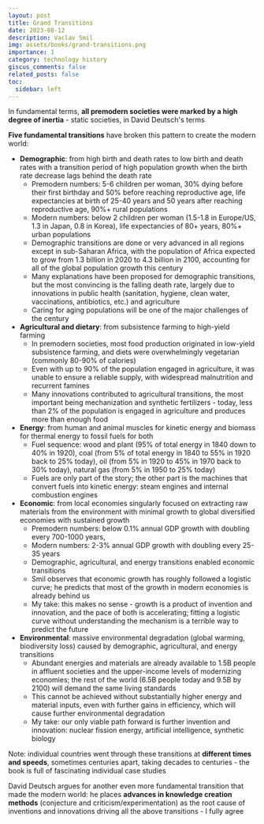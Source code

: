 ```yaml
---
layout: post
title: Grand Transitions
date: 2023-08-12
description: Vaclav Smil
img: assets/books/grand-transitions.png
importance: 1
category: technology history
giscus_comments: false
related_posts: false
toc:
  sidebar: left
---
```


In fundamental terms, **all premodern societies were marked by a high degree of inertia** - static societies, in David Deutsch's terms

**Five fundamental transitions** have broken this pattern to create the modern world:
- **Demographic**: from high birth and death rates to low birth and death rates with a transition period of high population growth when the birth rate decrease lags behind the death rate
  - Premodern numbers: 5-6 children per woman, 30% dying before their first birthday and 50% before reaching reproductive age, life expectancies at birth of 25-40 years and 50 years after reaching reproductive age, 90%+ rural populations
  - Modern numbers: below 2 children per woman (1.5-1.8 in Europe/US, 1.3 in Japan, 0.8 in Korea), life expectancies of 80+ years, 80%+ urban populations
  - Demographic transitions are done or very advanced in all regions except in sub-Saharan Africa, with the population of Africa expected to grow from 1.3 billion in 2020 to 4.3 billion in 2100, accounting for all of the global population growth this century
  - Many explanations have been proposed for demographic transitions, but the most convincing is the falling death rate, largely due to innovations in public health (sanitation, hygiene, clean water, vaccinations, antibiotics, etc.) and agriculture
  - Caring for aging populations will be one of the major challenges of the century
- **Agricultural and dietary**: from subsistence farming to high-yield farming 
  - In premodern societies, most food production originated in low-yield subsistence farming, and diets were overwhelmingly vegetarian (commonly 80-90% of calories)
  - Even with up to 90% of the population engaged in agriculture, it was unable to ensure a reliable supply, with widespread malnutrition and recurrent famines
  - Many innovations contributed to agricultural transitions, the most important being mechanization and synthetic fertilizers - today, less than 2% of the population is engaged in agriculture and produces more than enough food
- **Energy**: from human and animal muscles for kinetic energy and biomass for thermal energy to fossil fuels for both
  - Fuel sequence: wood and plant (95% of total energy in 1840 down to 40% in 1920), coal (from 5% of total energy in 1840 to 55% in 1920 back to 25% today), oil (from 5% in 1920 to 45% in 1970 back to 30% today), natural gas (from 5% in 1950 to 25% today)
  - Fuels are only part of the story; the other part is the machines that convert fuels into kinetic energy: steam engines and internal combustion engines
- **Economic**: from local economies singularly focused on extracting raw materials from the environment with minimal growth to global diversified economies with sustained growth
  - Premodern numbers: below 0.1% annual GDP growth with doubling every 700-1000 years, 
  - Modern numbers: 2-3% annual GDP growth with doubling every 25-35 years
  - Demographic, agricultural, and energy transitions enabled economic transitions
  - Smil observes that economic growth has roughly followed a logistic curve; he predicts that most of the growth in modern economies is already behind us
  -  My take: this makes no sense - growth is a product of invention and innovation, and the pace of both is accelerating; fitting a logistic curve without understanding the mechanism is a terrible way to predict the future
- **Environmental**: massive environmental degradation (global warming, biodiversity loss) caused by demographic, agricultural, and energy transitions
  - Abundant energies and materials are already available to 1.5B people in affluent societies and the upper-income levels of modernizing economies; the rest of the world (6.5B people today and 9.5B by 2100) will demand the same living standards
  - This cannot be achieved without substantially higher energy and material inputs, even with further gains in efficiency, which will cause further environmental degradation
  - My take: our only viable path forward is further invention and innovation: nuclear fission energy, artificial intelligence, synthetic biology

Note: individual countries went through these transitions at **different times and speeds**, sometimes centuries apart, taking decades to centuries - the book is full of fascinating individual case studies

David Deutsch argues for another even more fundamental transition that made the modern world: he places **advances in knowledge creation methods** (conjecture and criticism/experimentation) as the root cause of inventions and innovations driving all the above transitions - I fully agree